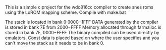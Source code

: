 This is a simple c project for the wdc816cc compiler to create snes roms using the LoROM mapping scheme.
Compile with make.bat

The stack is located in bank 0 $0000-$1FFF
DATA generated by the compiler is stored in bank 7E from $2000-$FFFF
Memory allocated through farmalloc is stored in bank 7F, $0000-$FFFF
The binary compiled can be used directly by emulators.
Const data is placed based on where the user specifies and you can't move the stack as it needs to be in bank 0.
